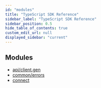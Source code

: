 ```yaml
---
id: "modules"
title: "TypeScript SDK Reference"
sidebar_label: "TypeScript SDK Reference"
sidebar_position: 0.5
hide_table_of_contents: true
custom_edit_url: null
displayed_sidebar: "current"
---
```


## Modules

- [api/client.gen](modules/api_client_gen.md)
- [common/errors](modules/common_errors.md)
- [connect](modules/connect.md)
